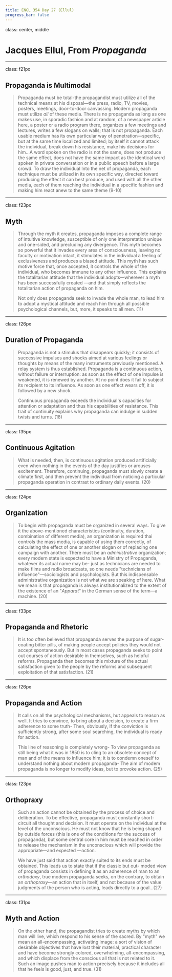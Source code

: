```yaml
---
title: ENGL 354 Day 27 (Ellul)
progress_bar: false
---
```

class: center, middle

# Jacques Ellul, From *Propaganda*
---
class: f21px
## Propaganda is Multimodal

> Propaganda must be total-the propagandist must utilize all of the technical means at his disposal—the press, radio, TV, movies, posters, meetings, door-to-door canvassing. Modern propaganda must utilize *all* of these media. There is no propaganda as long as one makes use, in sporadic fashion and at random, of a newspaper article here, a poster or a radio program there, organizes a few meetings and lectures, writes a few slogans on walls; that is not propaganda. Each usable medium has its own particular way of penetration—specific, but at the same time localized and limited; by itself it cannot attack the individual, break down his resistance, make his decisions for him…A word spoken on the radio is not the same, does not produce the same effect, does not have the same impact as the identical word spoken in private conversation or in a public speech before a large crowd. To draw the individual Into the net of propaganda, each technique must be utilized in its own specific way, directed toward producing the effect it can best produce, and used with all the other media, each of them reaching the individual in a specific fashion and making him react anew to the same theme (9-10)
---
class: f23px
## Myth

> Through the myth it creates, propaganda imposes a complete range of intuitive knowledge, susceptible of only one interpretation unique and one-sided, and precluding any divergence. This myth becomes so powerful that it invades every area of consciousness, leaving no faculty or motivation intact, it stimulates in the individual a feeling of exclusiveness and produces a biased attitude. This myth has such motive force that, once accepted, it controls the whole of the individual, who becomes immune to any other influence. This explains the totalitarian attitude that the individual adopts—wherever a myth has been successfully created —and that simply reflects the totalitarian action of propaganda on him.
>
> Not only does propaganda seek to invade the whole man, to lead him to adopt a mystical attitude and reach him through all possible psychological channels, but, more, it speaks to all men. (11)
---
class: f26px
## Duration of Propaganda

> Propaganda is not a stimulus that disappears quickly; it consists of successive impulses and shocks aimed at various feelings or thoughts by means of the many instruments previously mentioned. A relay system is thus established. Propaganda is a continuous action, without failure or interruption: as soon as the effect of one impulse is weakened, it is renewed by another. At no point does it fail to subject its recipient to its influence. As soon as one effect wears off, it is followed by a new shock.
>
> Continuous propaganda exceeds the individual's capacities for attention or adaptation and thus his capabilities of resistance. This trait of continuity explains why propaganda can indulge in sudden twists and turns. (18)
---
class: f35px
## Continuous Agitation

> What is needed, then, is continuous agitation produced artificially even when nothing in the events of the day justifies or arouses excitement. Therefore, continuing, propaganda must slowly create a climate first, and then prevent the individual from noticing a particular propaganda operation in contrast to ordinary daily events. (20)
---
class: f24px
## Organization

> To begin with propaganda must be organized in several ways. To give it the above-mentioned characteristics (continuity, duration, combination of different media), an organization is required thai controls the mass media, is capable of using them correctly, of calculating the effect of one or another slogan or of replacing one campaign with another. There must be an *administrative* organization; every modern state is expected to have a Ministry of Propaganda, whatever its actual name may be- just as technicians are needed to make films and radio broadcasts, so one needs "technicians of influence"—sociologists and psychologists. But this indispensable administrative organization is not what we are speaking of here. What we mean is that propaganda is always institutionalized to the extent of the existence of an "*Apparat*" in the German sense of the term—a machine. (20)
---
class: f33px
## Propaganda and Rhetoric

> It is too often believed that propaganda serves the purpose of sugar-coating bitter pills, of making people accept policies they would not accept spontaneously. But in most cases propaganda seeks to point out courses of action desirable in themselves, such as helpful reforms. Propaganda then becomes this mixture of the actual satisfaction given to the people by the reforms and subsequent exploitation of that satisfaction. (21)
---
class: f26px
## Propaganda and Action

> It calls on all the psychological mechanisms, hut appeals to reason as well. It tries to convince, to bring about a decision, to create a firm adherence to some truth- Then, obviously, If the conviction is sufficiently strong, after some soul searching, the individual is ready for action.
>
> This line of reasoning is completely wrong- To view propaganda as still being what it was in 1850 is to cling to an obsolete concept of man and of the means to influence him; it is to condemn oneself to understand nothing about modern propaganda- The aim of modem propaganda is no longer to modify ideas, but to provoke action. (25) 
---
class: f23px
## Orthopraxy

> Such an action cannot be obtained by the process of choice and deliberation. To be effective, propaganda must constantly short- circuit all thought and decision. It must operate on the individual at the level of the unconscious. He must not know that he is being shaped by outside forces (this is one of the conditions for the success of propaganda), but some central core in him must be reached in order to release the mechanism in the unconscious which will provide the appropriate—and expected —action.
>
> We have just said that action exactly suited to its ends must be obtained. This leads us to state that if the classic but out- moded view of propaganda consists in defining it as an adherence of man to an *orthodoxy*, true modem propaganda seeks, on the contrary, to obtain an *orthopraxy*—an action that in itself, and not because of the value judgments of the person who is acting, leads directly to a goal…(27)
---
class: f31px
## Myth and Action

> On the other hand, the propagandist tries to create myths by which man will live, which respond to his sense of the sacred. By "myth" we mean an all-encompassing, activating image: a sort of vision of desirable objectives that have lost their material, practical character and have become strongly colored, overwhelming, all-encompassing, and which displace from the conscious all that is not related to it. Such an image pushes man to action precisely because it includes all that he feels is good, just, and true. (31)